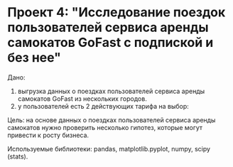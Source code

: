 # Проект 4: "Исследование поездок пользователей сервиса аренды самокатов GoFast с подпиской и без нее"

Дано:
1) выгрузка данных о поездках пользователей сервиса аренды самокатов GoFast из нескольких городов.
2) у пользователей есть 2 действующих тарифа на выбор:

Цель: на основе данных о поездках пользователей сервиса аренды самокатов нужно проверить несколько гипотез, которые могут привести к росту бизнеса.

Используемые библиотеки: pandas, matplotlib.pyplot, numpy, scipy (stats).
